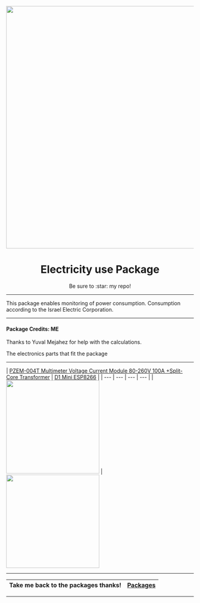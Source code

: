 <p align="center">
  <img src="https://raw.githubusercontent.com/abeksis/My-HomeAssistant-Config/master/HA_Pictures/Images_for_packages/electricity.jpg" width="650"/>
</p>
<h1 align="center">Electricity use Package</h1>
<p align="center">Be sure to :star: my repo!</p>
<hr *** </hr>

This package enables monitoring of power consumption. Consumption according to the Israel Electric Corporation.

<hr --- </hr> 

<h4 align="left">Package Credits: ME</h4>

Thanks to Yuval Mejahez for help with the calculations. 



<p align="left">The electronics parts that fit the package
<hr --- </hr>

| [PZEM-004T Multimeter Voltage Current Module 80-260V 100A +Split-Core Transformer](https://www.ebay.com/itm/PZEM-004T-Multimeter-Voltage-Current-Module-80-260V-100A-Split-Core-Transformer/142998382261?hash=item214b5e26b5%3Ag%3A62wAAOSwJTNb2-bU%3Ark%3A5%3Apf%3A1&frcectupt=true&fbclid=IwAR39TSOAinCk1NSdYuKyJ1Ipmooey5QQBpm276gaqLuW6ftX0hS2056I6VY) | [D1 Mini ESP8266](https://www.ebay.com/itm/D1-Mini-ESP8266-WLAN-Mikrokontroller-Wifi-Nodemcu-Modul-Board-Wemos-Arduino/252745698566?hash=item3ad8d14d06:g:~twAAOSw~LBb3Zht:rk:1:pf:1&frcectupt=true) |
| --- | --- | --- | --- |
| <img src="https://raw.githubusercontent.com/abeksis/My-HomeAssistant-Config/master/HA_Pictures/Images_for_packages/PZEM-004T-Multimeter-Voltage-Current.jpg" width="250"/> | <img src="https://raw.githubusercontent.com/abeksis/My-HomeAssistant-Config/master/HA_Pictures/D1_Mini_ESP8266.jpg" width="250"/>


<hr --- </hr>


| Take me back to the packages thanks!| [Packages](https://github.com/abeksis/My-HomeAssistant-Config/tree/master/HomeAssistant_File/packages) | 
| --- | --- |

<hr --- </hr>
